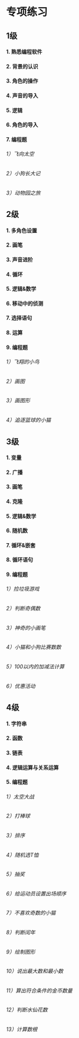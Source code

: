 # 专项练习
## 1级
#### 1. 熟悉编程软件
#### 2. 背景的认识
#### 3. 角色的操作
#### 4. 声音的导入
#### 5. 逻辑
#### 6. 角色的导入
#### 7. 编程题
###### 1）飞向太空
###### 2）小狗长大记
###### 3）动物园之旅

## 2级
#### 1. 多角色设置
#### 2. 画笔
#### 3. 声音进阶
#### 4. 循环
#### 5. 逻辑&数学
#### 6. 移动中的侦测
#### 7. 选择语句
#### 8. 运算
#### 9. 编程题
###### 1）飞翔的小鸟
###### 2）画图
###### 3）画图形
###### 4）追逐篮球的小猫

## 3级
#### 1. 变量
#### 2. 广播
#### 3. 画笔
#### 4. 克隆
#### 5. 逻辑&数学
#### 6. 随机数
#### 7. 循环&嵌套
#### 8. 循环语句
#### 9. 编程题
###### 1）捡垃圾游戏
###### 2）判断奇偶数
###### 3）神奇的小画笔
###### 4）小猫和小狗比赛数数
###### 5）100以内的加减法计算
###### 6）优惠活动

## 4级
#### 1. 字符串
#### 2. 函数
#### 3. 链表
#### 4. 逻辑运算与关系运算
#### 5. 编程题
###### 1）太空大战
###### 2）打棒球
###### 3）排序
###### 4）随机选T恤
###### 5）抽奖
###### 6）给运动员设置出场顺序
###### 7）不喜欢奇数的小猫
###### 8）判断闰年
###### 9）绘制图形
###### 10）说出最大数和最小数
###### 11）算出符合条件的金币数量
###### 12）判断水仙花数
###### 13）计算数根